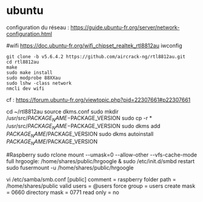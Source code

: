 # ubuntu
configuration du réseau : https://guide.ubuntu-fr.org/server/network-configuration.html

#wifi
https://doc.ubuntu-fr.org/wifi_chipset_realtek_rtl8812au
iwconfig

```
git clone -b v5.6.4.2 https://github.com/aircrack-ng/rtl8812au.git
cd rtl8812au
make
sudo make install
sudo modprobe 88XXau
sudo lshw -class network
nmcli dev wifi
```
cf : https://forum.ubuntu-fr.org/viewtopic.php?pid=22307661#p22307661


cd ~/rtl8812au
source dkms.conf
sudo mkdir /usr/src/$PACKAGE_NAME-$PACKAGE_VERSION
sudo cp -r * /usr/src/$PACKAGE_NAME-$PACKAGE_VERSION
sudo dkms add $PACKAGE_NAME/$PACKAGE_VERSION
sudo dkms autoinstall $PACKAGE_NAME/$PACKAGE_VERSION

#Raspberry
sudo rclone mount --umask=0 --allow-other --vfs-cache-mode full  hrgoogle: /home/shares/public/hrgoogle &
sudo /etc/init.d/smbd restart
sudo fusermount -u /home/shares/public/hrgoogle

vi /etc/samba/smb.conf
[public]
  comment = raspberry folder
  path = /home/shares/public
  valid users = @users
  force group = users
  create mask = 0660
  directory mask = 0771
  read only = no



